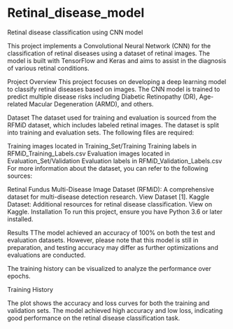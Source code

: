 # Retinal_disease_model
Retinal disease classification using CNN model

This project implements a Convolutional Neural Network (CNN) for the classification of retinal diseases using a dataset of retinal images. The model is built with TensorFlow and Keras and aims to assist in the diagnosis of various retinal conditions.

Project Overview
This project focuses on developing a deep learning model to classify retinal diseases based on images. The CNN model is trained to predict multiple disease risks including Diabetic Retinopathy (DR), Age-related Macular Degeneration (ARMD), and others.

Dataset
The dataset used for training and evaluation is sourced from the RFMiD dataset, which includes labeled retinal images. The dataset is split into training and evaluation sets. The following files are required:

Training images located in Training_Set/Training
Training labels in RFMiD_Training_Labels.csv
Evaluation images located in Evaluation_Set/Validation
Evaluation labels in RFMiD_Validation_Labels.csv
For more information about the dataset, you can refer to the following sources:

Retinal Fundus Multi-Disease Image Dataset (RFMiD): A comprehensive dataset for multi-disease detection research. View Dataset [1].
Kaggle Dataset: Additional resources for retinal disease classification. View on Kaggle.
Installation
To run this project, ensure you have Python 3.6 or later installed.

Results
TThe model achieved an accuracy of 100% on both the test and evaluation datasets. However, please note that this model is still in preparation, and testing accuracy may differ as further optimizations and evaluations are conducted.

The training history can be visualized to analyze the performance over epochs.


Training History

The plot shows the accuracy and loss curves for both the training and validation sets. The model achieved high accuracy and low loss, indicating good performance on the retinal disease classification task.
